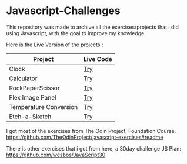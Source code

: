 # Javascript-Challenges
This repository was made to archive all the exercises/projects that i did using Javascript, with the goal to improve my knowledge.

Here is the Live Version of the projects : 

| Project               | Live Code     |
| -------------         | ------------- |  
| Clock                 | [Try](https://codepen.io/lucasnegri/pen/MWVpGmP)      | 
| Calculator            | [Try](https://codepen.io/lucasnegri/pen/eYMvrJP)      | 
| RockPaperScissor      | [Try](https://codepen.io/lucasnegri/pen/yLKMjVq)      | 
| Flex Image Panel      | [Try](https://codepen.io/lucasnegri/pen/wvmJjpp)      | 
| Temperature Conversion| [Try](https://codepen.io/lucasnegri/pen/ExEWLEY)  | 
| Etch-a-Sketch         | [Try](https://codepen.io/lucasnegri/pen/KKoNXNz)      | 


I got most of the exercises from The Odin Project, Foundation Course.
https://github.com/TheOdinProject/javascript-exercises#readme

There is other exercises that i got from here, a 30day challenge JS Plan:
https://github.com/wesbos/JavaScript30

